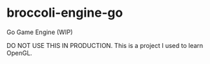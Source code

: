 # broccoli-engine-go
Go Game Engine (WIP)

DO NOT USE THIS IN PRODUCTION. This is a project I used to learn OpenGL.
